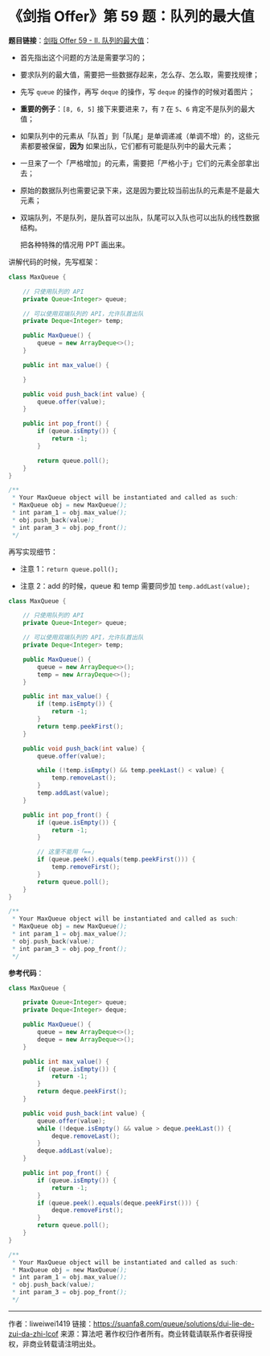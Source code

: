 # 《剑指 Offer》第 59 题：队列的最大值

**题目链接**：[剑指 Offer 59 - II. 队列的最大值](https://leetcode.cn/problems/dui-lie-de-zui-da-zhi-lcof)：

- 首先指出这个问题的方法是需要学习的；
- 要求队列的最大值，需要把一些数据存起来，怎么存、怎么取，需要找规律；

- 先写 `queue` 的操作，再写 `deque` 的操作，写 `deque` 的操作的时候对着图片；

- **重要的例子**：`[8, 6, 5]` 接下来要进来  `7`，有 `7` 在 `5`、`6` 肯定不是队列的最大值；

- 如果队列中的元素从「队首」到「队尾」是单调递减（单调不增）的，这些元素都要被保留，**因为** 如果出队，它们都有可能是队列中的最大元素；

- 一旦来了一个「严格增加」的元素，需要把「严格小于」它们的元素全部拿出去；

- 原始的数据队列也需要记录下来，这是因为要比较当前出队的元素是不是最大元素；

- 双端队列，不是队列，是队首可以出队，队尾可以入队也可以出队的线性数据结构。

  把各种特殊的情况用 PPT 画出来。

讲解代码的时候，先写框架：

```java
class MaxQueue {

    // 只使用队列的 API
    private Queue<Integer> queue;

    // 可以使用双端队列的 API，允许队首出队
    private Deque<Integer> temp;

    public MaxQueue() {
        queue = new ArrayDeque<>();
    }

    public int max_value() {

    }

    public void push_back(int value) {
        queue.offer(value);
    }

    public int pop_front() {
        if (queue.isEmpty()) {
            return -1;
        }

        return queue.poll();
    }
}

/**
 * Your MaxQueue object will be instantiated and called as such:
 * MaxQueue obj = new MaxQueue();
 * int param_1 = obj.max_value();
 * obj.push_back(value);
 * int param_3 = obj.pop_front();
 */
```

再写实现细节：

- 注意 1：`return queue.poll();`

- 注意 2：add 的时候，queue 和 temp 需要同步加 `temp.addLast(value);`

```java
class MaxQueue {

    // 只使用队列的 API
    private Queue<Integer> queue;

    // 可以使用双端队列的 API，允许队首出队
    private Deque<Integer> temp;

    public MaxQueue() {
        queue = new ArrayDeque<>();
        temp = new ArrayDeque<>();
    }

    public int max_value() {
        if (temp.isEmpty()) {
            return -1;
        }
        return temp.peekFirst();
    }

    public void push_back(int value) {
        queue.offer(value);

        while (!temp.isEmpty() && temp.peekLast() < value) {
            temp.removeLast();
        }
        temp.addLast(value);
    }

    public int pop_front() {
        if (queue.isEmpty()) {
            return -1;
        }

        // 这里不能用「==」
        if (queue.peek().equals(temp.peekFirst())) {
            temp.removeFirst();
        }
        return queue.poll();
    }
}

/**
 * Your MaxQueue object will be instantiated and called as such:
 * MaxQueue obj = new MaxQueue();
 * int param_1 = obj.max_value();
 * obj.push_back(value);
 * int param_3 = obj.pop_front();
 */
```

**参考代码**：

```java
class MaxQueue {

    private Queue<Integer> queue;
    private Deque<Integer> deque;

    public MaxQueue() {
        queue = new ArrayDeque<>();
        deque = new ArrayDeque<>();
    }

    public int max_value() {
        if (queue.isEmpty()) {
            return -1;
        }
        return deque.peekFirst();
    }

    public void push_back(int value) {
        queue.offer(value);
        while (!deque.isEmpty() && value > deque.peekLast()) {
            deque.removeLast();
        }
        deque.addLast(value);
    }

    public int pop_front() {
        if (queue.isEmpty()) {
            return -1;
        }
        if (queue.peek().equals(deque.peekFirst())) {
            deque.removeFirst();
        }
        return queue.poll();
    }
}

/**
 * Your MaxQueue object will be instantiated and called as such:
 * MaxQueue obj = new MaxQueue();
 * int param_1 = obj.max_value();
 * obj.push_back(value);
 * int param_3 = obj.pop_front();
 */
```

---

作者：liweiwei1419
链接：https://suanfa8.com/queue/solutions/dui-lie-de-zui-da-zhi-lcof
来源：算法吧
著作权归作者所有。商业转载请联系作者获得授权，非商业转载请注明出处。
